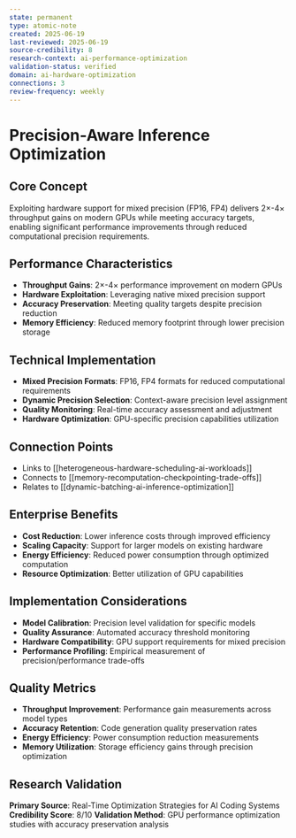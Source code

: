 ```yaml
---
state: permanent
type: atomic-note
created: 2025-06-19
last-reviewed: 2025-06-19
source-credibility: 8
research-context: ai-performance-optimization
validation-status: verified
domain: ai-hardware-optimization
connections: 3
review-frequency: weekly
---
```


# Precision-Aware Inference Optimization

## Core Concept
Exploiting hardware support for mixed precision (FP16, FP4) delivers 2×-4× throughput gains on modern GPUs while meeting accuracy targets, enabling significant performance improvements through reduced computational precision requirements.

## Performance Characteristics
- **Throughput Gains**: 2×-4× performance improvement on modern GPUs
- **Hardware Exploitation**: Leveraging native mixed precision support
- **Accuracy Preservation**: Meeting quality targets despite precision reduction
- **Memory Efficiency**: Reduced memory footprint through lower precision storage

## Technical Implementation
- **Mixed Precision Formats**: FP16, FP4 formats for reduced computational requirements
- **Dynamic Precision Selection**: Context-aware precision level assignment
- **Quality Monitoring**: Real-time accuracy assessment and adjustment
- **Hardware Optimization**: GPU-specific precision capabilities utilization

## Connection Points
- Links to [[heterogeneous-hardware-scheduling-ai-workloads]]
- Connects to [[memory-recomputation-checkpointing-trade-offs]]
- Relates to [[dynamic-batching-ai-inference-optimization]]

## Enterprise Benefits
- **Cost Reduction**: Lower inference costs through improved efficiency
- **Scaling Capacity**: Support for larger models on existing hardware
- **Energy Efficiency**: Reduced power consumption through optimized computation
- **Resource Optimization**: Better utilization of GPU capabilities

## Implementation Considerations
- **Model Calibration**: Precision level validation for specific models
- **Quality Assurance**: Automated accuracy threshold monitoring
- **Hardware Compatibility**: GPU support requirements for mixed precision
- **Performance Profiling**: Empirical measurement of precision/performance trade-offs

## Quality Metrics
- **Throughput Improvement**: Performance gain measurements across model types
- **Accuracy Retention**: Code generation quality preservation rates
- **Energy Efficiency**: Power consumption reduction measurements
- **Memory Utilization**: Storage efficiency gains through precision optimization

## Research Validation
**Primary Source**: Real-Time Optimization Strategies for AI Coding Systems
**Credibility Score**: 8/10
**Validation Method**: GPU performance optimization studies with accuracy preservation analysis